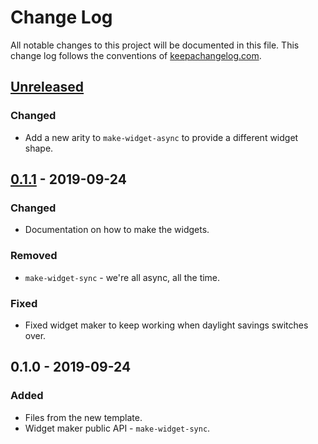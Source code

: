 # Change Log
All notable changes to this project will be documented in this file. This change log follows the conventions of [keepachangelog.com](http://keepachangelog.com/).

## [Unreleased]
### Changed
- Add a new arity to `make-widget-async` to provide a different widget shape.

## [0.1.1] - 2019-09-24
### Changed
- Documentation on how to make the widgets.

### Removed
- `make-widget-sync` - we're all async, all the time.

### Fixed
- Fixed widget maker to keep working when daylight savings switches over.

## 0.1.0 - 2019-09-24
### Added
- Files from the new template.
- Widget maker public API - `make-widget-sync`.

[Unreleased]: https://github.com/your-name/ch4/compare/0.1.1...HEAD
[0.1.1]: https://github.com/your-name/ch4/compare/0.1.0...0.1.1
